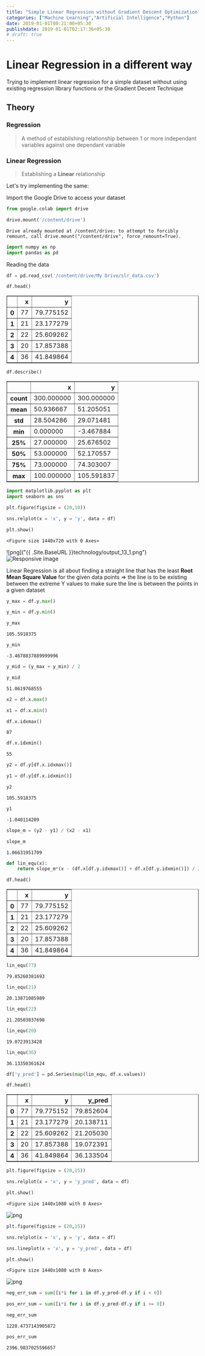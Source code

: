 ```yaml
---
title: "Simple Linear Regression without Gradient Descent Optimization"
categories: ["Machine Learning","Artificial Intelligence","Python"]
date: 2019-01-01T00:21:00+05:30
publishdate: 2019-01-01T02:17:36+05:30
# draft: true
---
```


# Linear Regression in a different way

Trying to implement linear regression for a simple dataset without using existing regression library functions or the Gradient Decent Technique

## Theory

### Regression

> A method of establishing relationship between 1 or more independant variables against one dependant variable

### Linear Regression

> Establishing a **Linear** relationship

Let's try implementing the same:

Import the Google Drive to access your dataset

```python
from google.colab import drive

drive.mount('/content/drive')
```

    Drive already mounted at /content/drive; to attempt to forcibly remount, call drive.mount("/content/drive", force_remount=True).

```python
import numpy as np
import pandas as pd
```

Reading the data


```python
df = pd.read_csv('/content/drive/My Drive/slr_data.csv')
```


```python
df.head()
```




<div>
<style scoped>
    .dataframe tbody tr th:only-of-type {
        vertical-align: middle;
    }

    .dataframe tbody tr th {
        vertical-align: top;
    }

    .dataframe thead th {
        text-align: right;
    }
</style>
<table border="1" class="dataframe">
  <thead>
    <tr style="text-align: right;">
      <th></th>
      <th>x</th>
      <th>y</th>
    </tr>
  </thead>
  <tbody>
    <tr>
      <th>0</th>
      <td>77</td>
      <td>79.775152</td>
    </tr>
    <tr>
      <th>1</th>
      <td>21</td>
      <td>23.177279</td>
    </tr>
    <tr>
      <th>2</th>
      <td>22</td>
      <td>25.609262</td>
    </tr>
    <tr>
      <th>3</th>
      <td>20</td>
      <td>17.857388</td>
    </tr>
    <tr>
      <th>4</th>
      <td>36</td>
      <td>41.849864</td>
    </tr>
  </tbody>
</table>
</div>




```python
df.describe()
```




<div>
<style scoped>
    .dataframe tbody tr th:only-of-type {
        vertical-align: middle;
    }

    .dataframe tbody tr th {
        vertical-align: top;
    }

    .dataframe thead th {
        text-align: right;
    }
</style>
<table border="1" class="dataframe">
  <thead>
    <tr style="text-align: right;">
      <th></th>
      <th>x</th>
      <th>y</th>
    </tr>
  </thead>
  <tbody>
    <tr>
      <th>count</th>
      <td>300.000000</td>
      <td>300.000000</td>
    </tr>
    <tr>
      <th>mean</th>
      <td>50.936667</td>
      <td>51.205051</td>
    </tr>
    <tr>
      <th>std</th>
      <td>28.504286</td>
      <td>29.071481</td>
    </tr>
    <tr>
      <th>min</th>
      <td>0.000000</td>
      <td>-3.467884</td>
    </tr>
    <tr>
      <th>25%</th>
      <td>27.000000</td>
      <td>25.676502</td>
    </tr>
    <tr>
      <th>50%</th>
      <td>53.000000</td>
      <td>52.170557</td>
    </tr>
    <tr>
      <th>75%</th>
      <td>73.000000</td>
      <td>74.303007</td>
    </tr>
    <tr>
      <th>max</th>
      <td>100.000000</td>
      <td>105.591837</td>
    </tr>
  </tbody>
</table>
</div>




```python
import matplotlib.pyplot as plt
import seaborn as sns
```


```python
plt.figure(figsize = (20,10))

sns.relplot(x = 'x', y = 'y', data = df)

plt.show()
```


    <Figure size 1440x720 with 0 Axes>



![png]("{{ .Site.BaseURL }}technology/output_13_1.png")
<img src="{{ .Site.BaseURL }}img/{{ .Site.Params.output_13_1 }}" alt="Responsive image">


Linear Regression is all about finding a straight line that has the least **Root Mean Square Value** for the given data points => the line is to be existing between the extreme Y values to make sure the line is  between the points in a given dataset


```python
y_max = df.y.max()
```


```python
y_min = df.y.min()
```


```python
y_max
```




    105.5918375




```python
y_min
```




    -3.4678837889999996




```python
y_mid = (y_max + y_min) / 2
```


```python
y_mid
```




    51.0619768555




```python
x2 = df.x.max()
```


```python
x1 = df.x.min()
```


```python
df.x.idxmax()
```




    87




```python
df.x.idxmin()
```




    55




```python
y2 = df.y[df.x.idxmax()]
```


```python
y1 = df.y[df.x.idxmin()]
```


```python
y2
```




    105.5918375




```python
y1
```




    -1.040114209




```python
slope_m = (y2 - y1) / (x2 - x1)
```


```python
slope_m
```




    1.06631951709




```python
def lin_equ(x):
    return slope_m*(x - (df.x[df.y.idxmax()] + df.x[df.y.idxmin()]) / 2) + (df.y[df.y.idxmax()] + df.y[df.y.idxmin()]) / 2
```


```python
df.head()
```




<div>
<style scoped>
    .dataframe tbody tr th:only-of-type {
        vertical-align: middle;
    }

    .dataframe tbody tr th {
        vertical-align: top;
    }

    .dataframe thead th {
        text-align: right;
    }
</style>
<table border="1" class="dataframe">
  <thead>
    <tr style="text-align: right;">
      <th></th>
      <th>x</th>
      <th>y</th>
    </tr>
  </thead>
  <tbody>
    <tr>
      <th>0</th>
      <td>77</td>
      <td>79.775152</td>
    </tr>
    <tr>
      <th>1</th>
      <td>21</td>
      <td>23.177279</td>
    </tr>
    <tr>
      <th>2</th>
      <td>22</td>
      <td>25.609262</td>
    </tr>
    <tr>
      <th>3</th>
      <td>20</td>
      <td>17.857388</td>
    </tr>
    <tr>
      <th>4</th>
      <td>36</td>
      <td>41.849864</td>
    </tr>
  </tbody>
</table>
</div>




```python
lin_equ(77)
```




    79.85260381693




```python
lin_equ(21)
```




    20.13871085989




```python
lin_equ(22)
```




    21.20503037698




```python
lin_equ(20)
```




    19.0723913428




```python
lin_equ(36)
```




    36.13350361624




```python
df['y_pred'] = pd.Series(map(lin_equ, df.x.values))
```


```python
df.head()
```




<div>
<style scoped>
    .dataframe tbody tr th:only-of-type {
        vertical-align: middle;
    }

    .dataframe tbody tr th {
        vertical-align: top;
    }

    .dataframe thead th {
        text-align: right;
    }
</style>
<table border="1" class="dataframe">
  <thead>
    <tr style="text-align: right;">
      <th></th>
      <th>x</th>
      <th>y</th>
      <th>y_pred</th>
    </tr>
  </thead>
  <tbody>
    <tr>
      <th>0</th>
      <td>77</td>
      <td>79.775152</td>
      <td>79.852604</td>
    </tr>
    <tr>
      <th>1</th>
      <td>21</td>
      <td>23.177279</td>
      <td>20.138711</td>
    </tr>
    <tr>
      <th>2</th>
      <td>22</td>
      <td>25.609262</td>
      <td>21.205030</td>
    </tr>
    <tr>
      <th>3</th>
      <td>20</td>
      <td>17.857388</td>
      <td>19.072391</td>
    </tr>
    <tr>
      <th>4</th>
      <td>36</td>
      <td>41.849864</td>
      <td>36.133504</td>
    </tr>
  </tbody>
</table>
</div>




```python
plt.figure(figsize = (20,15))

sns.relplot(x = 'x', y = 'y_pred', data = df)

plt.show()
```


    <Figure size 1440x1080 with 0 Axes>



![png](output_40_1.png)



```python
plt.figure(figsize = (20,15))

sns.relplot(x = 'x', y = 'y', data = df)

sns.lineplot(x = 'x', y = 'y_pred', data = df)

plt.show()
```


    <Figure size 1440x1080 with 0 Axes>



![png](output_41_1.png)



```python
neg_err_sum = sum([i*i for i in df.y_pred-df.y if i < 0])
```


```python
pos_err_sum = sum([i*i for i in df.y_pred-df.y if i >= 0])
```


```python
neg_err_sum
```




    1228.4737143905872




```python
pos_err_sum
```




    2396.9837025596657




```python

```

